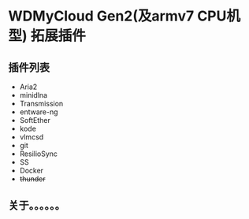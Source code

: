 # WDMyCloud Gen2(及armv7 CPU机型) 拓展插件

## 插件列表
* Aria2
* minidlna
* Transmission
* entware-ng
* SoftEther
* kode
* vlmcsd
* git
* ResilioSync
* SS
* Docker
* ~~thunder~~

## 关于。。。。。。